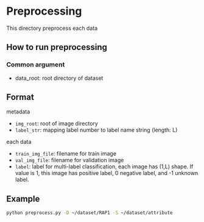 # Preprocessing

This directory preprocess each data

## How to run preprocessing

### Common argument
- data_root: root directory of dataset

## Format

metadata
- `img_root`: root of image directory
- `label_str`: mapping label number to label name string (length: L)

each data
- `train_img_file`: filename for train image
- `val_img_file`: filename for validation image
- `label`: label for multi-label classification, each image has (1,L) shape. If value is 1, this image has positive label, 0 negative label, and -1 unknown label. 

## Example

```bash
python preprocess.py -D ~/dataset/RAP1 -S ~/dataset/attribute
```